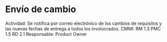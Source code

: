 # Envío de cambio

Actividad: Se notifica por correo electrónico de los cambios de requisitos y las nuevas fechas de entrega a todos los involucrados.
CMMI: RM 1.3
PMC 1.5
RD 2.1
Responsable: Product Owner